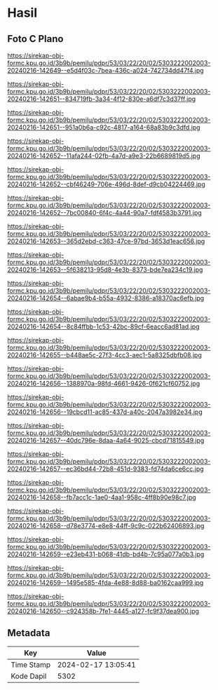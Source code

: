 # Hasil

## Foto C Plano

https://sirekap-obj-formc.kpu.go.id/3b9b/pemilu/pdpr/53/03/22/20/02/5303222002003-20240216-142649--e5d4f03c-7bea-436c-a024-742734dd47f4.jpg

https://sirekap-obj-formc.kpu.go.id/3b9b/pemilu/pdpr/53/03/22/20/02/5303222002003-20240216-142651--834719fb-3a34-4f12-830e-a6df7c3d37ff.jpg

https://sirekap-obj-formc.kpu.go.id/3b9b/pemilu/pdpr/53/03/22/20/02/5303222002003-20240216-142651--951a0b6a-c92c-4817-a164-68a83b9c3dfd.jpg

https://sirekap-obj-formc.kpu.go.id/3b9b/pemilu/pdpr/53/03/22/20/02/5303222002003-20240216-142652--11afa244-02fb-4a7d-a9e3-22b6689819d5.jpg

https://sirekap-obj-formc.kpu.go.id/3b9b/pemilu/pdpr/53/03/22/20/02/5303222002003-20240216-142652--cbf46249-706e-496d-8def-d9cb04224469.jpg

https://sirekap-obj-formc.kpu.go.id/3b9b/pemilu/pdpr/53/03/22/20/02/5303222002003-20240216-142652--7bc00840-6f4c-4a44-90a7-fdf4583b3791.jpg

https://sirekap-obj-formc.kpu.go.id/3b9b/pemilu/pdpr/53/03/22/20/02/5303222002003-20240216-142653--365d2ebd-c363-47ce-97bd-3653d1eac656.jpg

https://sirekap-obj-formc.kpu.go.id/3b9b/pemilu/pdpr/53/03/22/20/02/5303222002003-20240216-142653--5f638213-95d8-4e3b-8373-bde7ea234c19.jpg

https://sirekap-obj-formc.kpu.go.id/3b9b/pemilu/pdpr/53/03/22/20/02/5303222002003-20240216-142654--6abae9b4-b55a-4932-8386-a18370ac6efb.jpg

https://sirekap-obj-formc.kpu.go.id/3b9b/pemilu/pdpr/53/03/22/20/02/5303222002003-20240216-142654--8c84ffbb-1c53-42bc-89cf-6eacc6ad81ad.jpg

https://sirekap-obj-formc.kpu.go.id/3b9b/pemilu/pdpr/53/03/22/20/02/5303222002003-20240216-142655--b448ae5c-27f3-4cc3-aec1-5a8325dbfb08.jpg

https://sirekap-obj-formc.kpu.go.id/3b9b/pemilu/pdpr/53/03/22/20/02/5303222002003-20240216-142656--1388970a-98fd-4661-9426-0f621cf60752.jpg

https://sirekap-obj-formc.kpu.go.id/3b9b/pemilu/pdpr/53/03/22/20/02/5303222002003-20240216-142656--19cbcd11-ac85-437d-a40c-2047a3982e34.jpg

https://sirekap-obj-formc.kpu.go.id/3b9b/pemilu/pdpr/53/03/22/20/02/5303222002003-20240216-142657--40dc796e-8daa-4a64-9025-cbcd71815549.jpg

https://sirekap-obj-formc.kpu.go.id/3b9b/pemilu/pdpr/53/03/22/20/02/5303222002003-20240216-142657--ec36bd44-72b8-451d-9383-fd74da6ce6cc.jpg

https://sirekap-obj-formc.kpu.go.id/3b9b/pemilu/pdpr/53/03/22/20/02/5303222002003-20240216-142658--fb7acc1c-1ae0-4aa1-958c-4ff8b90e98c7.jpg

https://sirekap-obj-formc.kpu.go.id/3b9b/pemilu/pdpr/53/03/22/20/02/5303222002003-20240216-142658--d78e3774-e8e8-44ff-9c9c-022b62406893.jpg

https://sirekap-obj-formc.kpu.go.id/3b9b/pemilu/pdpr/53/03/22/20/02/5303222002003-20240216-142659--e23eb431-b068-41db-bd4b-7c95a077a0b3.jpg

https://sirekap-obj-formc.kpu.go.id/3b9b/pemilu/pdpr/53/03/22/20/02/5303222002003-20240216-142659--1495e585-4fda-4e88-8d88-ba0162caa999.jpg

https://sirekap-obj-formc.kpu.go.id/3b9b/pemilu/pdpr/53/03/22/20/02/5303222002003-20240216-142650--c924358b-7fe1-4445-a127-fc9f37dea900.jpg


## Metadata

| Key        | Value               |
| ---------- | ------------------- |
| Time Stamp | 2024-02-17 13:05:41 |
| Kode Dapil | 5302                |




